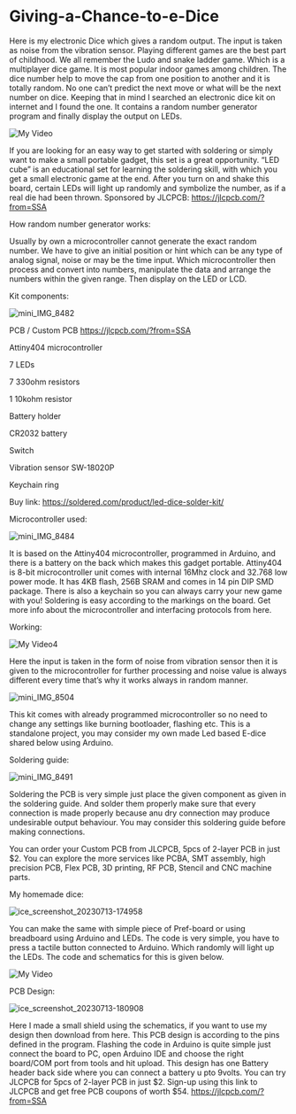 # Giving-a-Chance-to-e-Dice
Here is my electronic Dice which gives a random output. The input is taken as noise from the vibration sensor.
Playing different games are the best part of childhood. We all remember the Ludo and snake ladder game. Which is a multiplayer dice game. It is most popular indoor games among children. The dice number help to move the cap from one position to another and it is totally random. No one can’t predict the next move or what will be the next number on dice. Keeping that in mind I searched an electronic dice kit on internet and I found the one. It contains a random number generator program and finally display the output on LEDs.

![My Video](https://github.com/electroboy001/Giving-a-Chance-to-e-Dice/assets/97245507/c61c8f57-6d17-4387-94ef-dd3a80ecae77)


If you are looking for an easy way to get started with soldering or simply want to make a small portable gadget, this set is a great opportunity. “LED cube” is an educational set for learning the soldering skill, with which you get a small electronic game at the end. After you turn on and shake this board, certain LEDs will light up randomly and symbolize the number, as if a real die had been thrown. Sponsored by JLCPCB: https://jlcpcb.com/?from=SSA

How random number generator works:

Usually by own a microcontroller cannot generate the exact random number. We have to give an initial position or hint which can be any type of analog signal, noise or may be the time input. Which microcontroller then process and convert into numbers, manipulate the data and arrange the numbers within the given range. Then display on the LED or LCD.

Kit components:

![mini_IMG_8482](https://github.com/electroboy001/Giving-a-Chance-to-e-Dice/assets/97245507/6f2886b0-5c8e-4926-a6c8-b448f132cd39)

PCB / Custom PCB
https://jlcpcb.com/?from=SSA

Attiny404 microcontroller

7 LEDs

7 330ohm resistors

1 10kohm resistor

Battery holder

CR2032 battery

Switch

Vibration sensor SW-18020P

Keychain ring

Buy link: https://soldered.com/product/led-dice-solder-kit/

Microcontroller used:

![mini_IMG_8484](https://github.com/electroboy001/Giving-a-Chance-to-e-Dice/assets/97245507/4c4b1553-21f9-4798-902d-486a94a83777)

It is based on the Attiny404 microcontroller, programmed in Arduino, and there is a battery on the back which makes this gadget portable. Attiny404 is 8-bit microcontroller unit comes with internal 16Mhz clock and 32.768 low power mode. It has 4KB flash, 256B SRAM and comes in 14 pin DIP SMD package. There is also a keychain so you can always carry your new game with you! Soldering is easy according to the markings on the board. Get more info about the microcontroller and interfacing protocols from here.

Working:

![My Video4](https://github.com/electroboy001/Giving-a-Chance-to-e-Dice/assets/97245507/9945c8b5-4bec-4760-90f6-84be91b7b757)

Here the input is taken in the form of noise from vibration sensor then it is given to the microcontroller for further processing and noise value is always different every time that’s why it works always in random manner.

![mini_IMG_8504](https://github.com/electroboy001/Giving-a-Chance-to-e-Dice/assets/97245507/040f449d-9365-4893-95e4-3559a5141b57)

This kit comes with already programmed microcontroller so no need to change any settings like burning bootloader, flashing etc. This is a standalone project, you may consider my own made Led based E-dice shared below using Arduino.

Soldering guide:

![mini_IMG_8491](https://github.com/electroboy001/Giving-a-Chance-to-e-Dice/assets/97245507/28827453-c31a-47c4-84e8-0a4bbf64522b)

Soldering the PCB is very simple just place the given component as given in the soldering guide. And solder them properly make sure that every connection is made properly because anu dry connection may produce undesirable output behaviour. You may consider this soldering guide before making connections.

You can order your Custom PCB from JLCPCB, 5pcs of 2-layer PCB in just $2. You can explore the more services like PCBA, SMT assembly, high precision PCB, Flex PCB, 3D printing, RF PCB, Stencil and CNC machine parts.

My homemade dice:

![ice_screenshot_20230713-174958](https://github.com/electroboy001/Giving-a-Chance-to-e-Dice/assets/97245507/5737699c-6815-41c4-8cfa-922b18d9e53c)

You can make the same with simple piece of Pref-board or using breadboard using Arduino and LEDs. The code is very simple, you have to press a tactile button connected to Arduino. Which randomly will light up the LEDs. The code and schematics for this is given below.

![My Video](https://github.com/electroboy001/Giving-a-Chance-to-e-Dice/assets/97245507/dc175d76-b0e4-4f66-993e-8f5349b3a7d5)

PCB Design:

![ice_screenshot_20230713-180908](https://github.com/electroboy001/Giving-a-Chance-to-e-Dice/assets/97245507/6a616279-dc68-47e5-84f9-9b511ea22951)

Here I made a small shield using the schematics, if you want to use my design then download from here. This PCB design is according to the pins defined in the program. Flashing the code in Arduino is quite simple just connect the board to PC, open Arduino IDE and choose the right board/COM port from tools and hit upload. This design has one Battery header back side where you can connect a battery u pto 9volts. You can try JLCPCB for 5pcs of 2-layer PCB in just $2. Sign-up using this link to JLCPCB and get free PCB coupons of worth $54.
https://jlcpcb.com/?from=SSA
